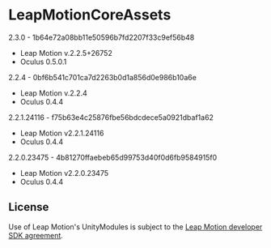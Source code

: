 LeapMotionCoreAssets
========================
2.3.0 - 1b64e72a08bb11e50596b7fd2207f33c9ef56b48
- Leap Motion v.2.2.5+26752
- Oculus 0.5.0.1

2.2.4 - 0bf6b541c701ca7d2263b0d1a856d0e986b10a6e
- Leap Motion v.2.2.4
- Oculus 0.4.4

2.2.1.24116 - f75b63e4c25876fbe56bdcdece5a0921dbaf1a62
- Leap Motion v2.2.1.24116
- Oculus 0.4.4

2.2.0.23475 - 4b81270ffaebeb65d99753d40f0d6fb9584915f0
- Leap Motion v2.2.0.23475
- Oculus 0.4.4

## License

Use of Leap Motion's UnityModules is subject to the [Leap Motion developer SDK agreement][sdkagreement].

[sdkagreement]: https://developer.leapmotion.com/sdk_agreement "Leap Motion Developer SDK Agreement"
